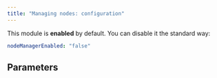 ```yaml
---
title: "Managing nodes: configuration"
---
```


This module is **enabled** by default. You can disable it the standard way:

```yaml
nodeManagerEnabled: "false"
```

## Parameters

<!-- SCHEMA -->

